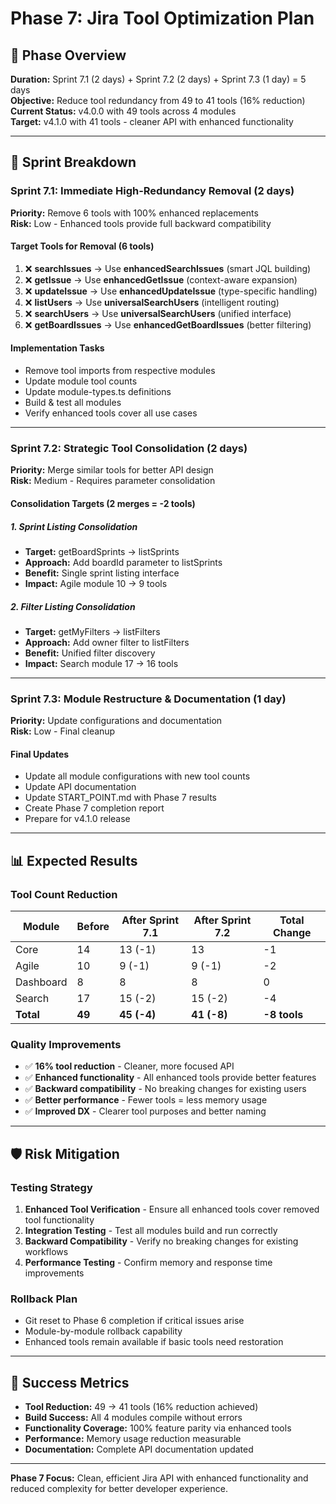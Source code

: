 # Phase 7: Jira Tool Optimization Plan

## 🎯 Phase Overview
**Duration:** Sprint 7.1 (2 days) + Sprint 7.2 (2 days) + Sprint 7.3 (1 day) = 5 days  
**Objective:** Reduce tool redundancy from 49 to 41 tools (16% reduction)  
**Current Status:** v4.0.0 with 49 tools across 4 modules  
**Target:** v4.1.0 with 41 tools - cleaner API with enhanced functionality

---

## 🚀 Sprint Breakdown

### Sprint 7.1: Immediate High-Redundancy Removal (2 days)
**Priority:** Remove 6 tools with 100% enhanced replacements  
**Risk:** Low - Enhanced tools provide full backward compatibility

#### Target Tools for Removal (6 tools)
1. ❌ **searchIssues** → Use **enhancedSearchIssues** (smart JQL building)
2. ❌ **getIssue** → Use **enhancedGetIssue** (context-aware expansion) 
3. ❌ **updateIssue** → Use **enhancedUpdateIssue** (type-specific handling)
4. ❌ **listUsers** → Use **universalSearchUsers** (intelligent routing)
5. ❌ **searchUsers** → Use **universalSearchUsers** (unified interface)
6. ❌ **getBoardIssues** → Use **enhancedGetBoardIssues** (better filtering)

#### Implementation Tasks
- Remove tool imports from respective modules
- Update module tool counts 
- Update module-types.ts definitions
- Build & test all modules
- Verify enhanced tools cover all use cases

---

### Sprint 7.2: Strategic Tool Consolidation (2 days)
**Priority:** Merge similar tools for better API design  
**Risk:** Medium - Requires parameter consolidation

#### Consolidation Targets (2 merges = -2 tools)

##### 1. Sprint Listing Consolidation
- **Target:** getBoardSprints → listSprints
- **Approach:** Add boardId parameter to listSprints
- **Benefit:** Single sprint listing interface
- **Impact:** Agile module 10 → 9 tools

##### 2. Filter Listing Consolidation  
- **Target:** getMyFilters → listFilters
- **Approach:** Add owner filter to listFilters
- **Benefit:** Unified filter discovery
- **Impact:** Search module 17 → 16 tools

---

### Sprint 7.3: Module Restructure & Documentation (1 day)
**Priority:** Update configurations and documentation  
**Risk:** Low - Final cleanup

#### Final Updates
- Update all module configurations with new tool counts
- Update API documentation 
- Update START_POINT.md with Phase 7 results
- Create Phase 7 completion report
- Prepare for v4.1.0 release

---

## 📊 Expected Results

### Tool Count Reduction
| Module | Before | After Sprint 7.1 | After Sprint 7.2 | Total Change |
|--------|--------|-------------------|-------------------|--------------|
| Core | 14 | 13 (-1) | 13 | -1 |
| Agile | 10 | 9 (-1) | 9 (-1) | -2 |
| Dashboard | 8 | 8 | 8 | 0 |
| Search | 17 | 15 (-2) | 15 (-2) | -4 |
| **Total** | **49** | **45 (-4)** | **41 (-8)** | **-8 tools** |

### Quality Improvements
- ✅ **16% tool reduction** - Cleaner, more focused API
- ✅ **Enhanced functionality** - All enhanced tools provide better features
- ✅ **Backward compatibility** - No breaking changes for existing users
- ✅ **Better performance** - Fewer tools = less memory usage
- ✅ **Improved DX** - Clearer tool purposes and better naming

---

## 🛡️ Risk Mitigation

### Testing Strategy
1. **Enhanced Tool Verification** - Ensure all enhanced tools cover removed tool functionality
2. **Integration Testing** - Test all modules build and run correctly
3. **Backward Compatibility** - Verify no breaking changes for existing workflows
4. **Performance Testing** - Confirm memory and response time improvements

### Rollback Plan
- Git reset to Phase 6 completion if critical issues arise
- Module-by-module rollback capability
- Enhanced tools remain available if basic tools need restoration

---

## 🎯 Success Metrics

- **Tool Reduction:** 49 → 41 tools (16% reduction achieved)
- **Build Success:** All 4 modules compile without errors  
- **Functionality Coverage:** 100% feature parity via enhanced tools
- **Performance:** Memory usage reduction measurable
- **Documentation:** Complete API documentation updated

---

**Phase 7 Focus:** Clean, efficient Jira API with enhanced functionality and reduced complexity for better developer experience.